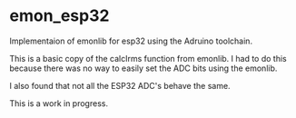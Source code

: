 # emon_esp32
Implementaion of emonlib for esp32 using the Adruino toolchain.

This is a basic copy of the calcIrms function from emonlib.  I had to do this because there was no way to easily set the ADC bits using the emonlib.

I also found that not all the ESP32 ADC's behave the same.

This is a work in progress.

